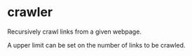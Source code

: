 # crawler

Recursively crawl links from a given webpage.

A upper limit can be set on the number of links to be crawled.
